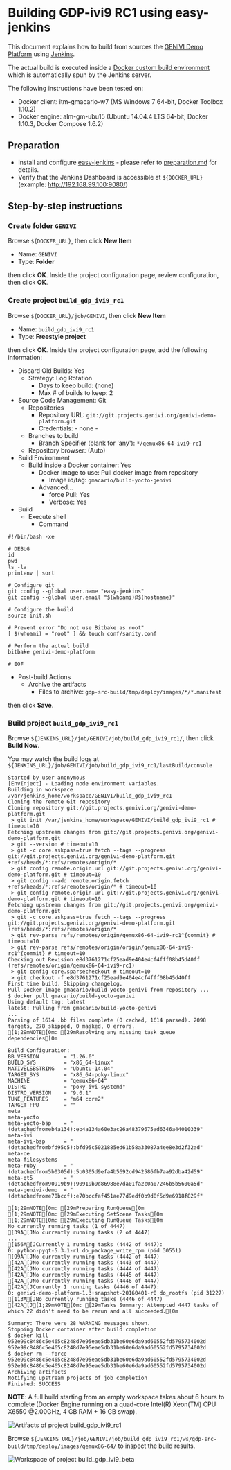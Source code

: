 # Building GDP-ivi9 RC1 using easy-jenkins

<!-- (2016-04-01 16:00 CEST) -->

This document explains how to build from sources the [GENIVI Demo Platform](https://at.projects.genivi.org/wiki/x/aoCw) using [Jenkins](https://jenkins-ci.org/).

The actual build is executed inside a [Docker custom build environment](https://wiki.jenkins-ci.org/display/JENKINS/CloudBees+Docker+Custom+Build+Environment+Plugin) which is automatically spun by the Jenkins server.

The following instructions have been tested on:

* Docker client: itm-gmacario-w7 (MS Windows 7 64-bit, Docker Toolbox 1.10.2)
* Docker engine: alm-gm-ubu15 (Ubuntu 14.04.4 LTS 64-bit, Docker 1.10.3, Docker Compose 1.6.2)

## Preparation

* Install and configure [easy-jenkins](https://github.com/gmacario/easy-jenkins) - please refer to [preparation.md](https://github.com/gmacario/easy-jenkins/blob/master/docs/preparation.md) for details.
* Verify that the Jenkins Dashboard is accessible at `${DOCKER_URL}` (example: http://192.168.99.100:9080/)

## Step-by-step instructions

### Create folder `GENIVI`

Browse `${DOCKER_URL}`, then click **New Item**

* Name: `GENIVI`
* Type: **Folder**

then click **OK**. Inside the project configuration page, review configuration, then click **OK**.

### Create project `build_gdp_ivi9_rc1`

<!-- (2016-04-01 16:07 CEST) -->

Browse `${DOCKER_URL}/job/GENIVI`, then click **New Item**

* Name: `build_gdp_ivi9_rc1`
* Type: **Freestyle project**

then click **OK**. Inside the project configuration page, add the following information:

* Discard Old Builds: Yes
  - Strategy: Log Rotation
    - Days to keep build: (none)
    - Max # of builds to keep: 2
* Source Code Management: Git
  - Repositories
    - Repository URL: `git://git.projects.genivi.org/genivi-demo-platform.git`
    - Credentials: - none -
  - Branches to build
    - Branch Specifier (blank for 'any'): `*/qemux86-64-ivi9-rc1`
  - Repository browser: (Auto)
* Build Environment
  - Build inside a Docker container: Yes
    - Docker image to use: Pull docker image from repository
      - Image id/tag: `gmacario/build-yocto-genivi`
    - Advanced...
      - force Pull: Yes
      - Verbose: Yes
* Build
  - Execute shell
    - Command

```
#!/bin/bash -xe

# DEBUG
id
pwd
ls -la
printenv | sort

# Configure git
git config --global user.name "easy-jenkins"
git config --global user.email "$(whoami)@$(hostname)"

# Configure the build
source init.sh

# Prevent error "Do not use Bitbake as root"
[ $(whoami) = "root" ] && touch conf/sanity.conf

# Perform the actual build
bitbake genivi-demo-platform

# EOF
```

* Post-build Actions
  - Archive the artifacts
    - Files to archive: `gdp-src-build/tmp/deploy/images/*/*.manifest`

then click **Save**.

### Build project `build_gdp_ivi9_rc1`

Browse `${JENKINS_URL}/job/GENIVI/job/build_gdp_ivi9_rc1/`, then click **Build Now**.

You may watch the build logs at `${JENKINS_URL}/job/GENIVI/job/build_gdp_ivi9_rc1/lastBuild/console`

<!-- (2016-04-01 16:10 CEST) http://alm-gm-ubu15.solarma.it:9080/job/GENIVI/job/build_gdp_ivi9_rc1/1/console -->

```
Started by user anonymous
[EnvInject] - Loading node environment variables.
Building in workspace /var/jenkins_home/workspace/GENIVI/build_gdp_ivi9_rc1
Cloning the remote Git repository
Cloning repository git://git.projects.genivi.org/genivi-demo-platform.git
 > git init /var/jenkins_home/workspace/GENIVI/build_gdp_ivi9_rc1 # timeout=10
Fetching upstream changes from git://git.projects.genivi.org/genivi-demo-platform.git
 > git --version # timeout=10
 > git -c core.askpass=true fetch --tags --progress git://git.projects.genivi.org/genivi-demo-platform.git +refs/heads/*:refs/remotes/origin/*
 > git config remote.origin.url git://git.projects.genivi.org/genivi-demo-platform.git # timeout=10
 > git config --add remote.origin.fetch +refs/heads/*:refs/remotes/origin/* # timeout=10
 > git config remote.origin.url git://git.projects.genivi.org/genivi-demo-platform.git # timeout=10
Fetching upstream changes from git://git.projects.genivi.org/genivi-demo-platform.git
 > git -c core.askpass=true fetch --tags --progress git://git.projects.genivi.org/genivi-demo-platform.git +refs/heads/*:refs/remotes/origin/*
 > git rev-parse refs/remotes/origin/qemux86-64-ivi9-rc1^{commit} # timeout=10
 > git rev-parse refs/remotes/origin/origin/qemux86-64-ivi9-rc1^{commit} # timeout=10
Checking out Revision e8d3761271cf25ead9e404e4cf4fff08b45d40ff (refs/remotes/origin/qemux86-64-ivi9-rc1)
 > git config core.sparsecheckout # timeout=10
 > git checkout -f e8d3761271cf25ead9e404e4cf4fff08b45d40ff
First time build. Skipping changelog.
Pull Docker image gmacario/build-yocto-genivi from repository ...
$ docker pull gmacario/build-yocto-genivi
Using default tag: latest
latest: Pulling from gmacario/build-yocto-genivi
...
Parsing of 1614 .bb files complete (0 cached, 1614 parsed). 2098 targets, 278 skipped, 0 masked, 0 errors.
[1;29mNOTE[0m: [29mResolving any missing task queue dependencies[0m

Build Configuration:
BB_VERSION        = "1.26.0"
BUILD_SYS         = "x86_64-linux"
NATIVELSBSTRING   = "Ubuntu-14.04"
TARGET_SYS        = "x86_64-poky-linux"
MACHINE           = "qemux86-64"
DISTRO            = "poky-ivi-systemd"
DISTRO_VERSION    = "9.0.1"
TUNE_FEATURES     = "m64 core2"
TARGET_FPU        = ""
meta              
meta-yocto        
meta-yocto-bsp    = "(detachedfromeb4a134):eb4a134a60e3ac26a48379675ad6346a44010339"
meta-ivi          
meta-ivi-bsp      = "(detachedfrombfd95c5):bfd95c5021885ed61b58a33087a4ee8e3d2f32ad"
meta-oe           
meta-filesystems  
meta-ruby         = "(detachedfrom5b0305d):5b0305d9efa4b5692cd942586fb7aa92dba42d59"
meta-qt5          = "(detachedfrom90919b9):90919b9d86988e7da01fa2c0a07246b5b5600a5d"
meta-genivi-demo  = "(detachedfrome70bccf):e70bccfaf451ae77d9edf0b9d8f5d9e6918f829f"

[1;29mNOTE[0m: [29mPreparing RunQueue[0m
[1;29mNOTE[0m: [29mExecuting SetScene Tasks[0m
[1;29mNOTE[0m: [29mExecuting RunQueue Tasks[0m
No currently running tasks (1 of 4447)
[39A[JNo currently running tasks (2 of 4447)
...
[156A[JCurrently 1 running tasks (4442 of 4447):
0: python-pyqt-5.3.1-r1 do_package_write_rpm (pid 30551)
[99A[JNo currently running tasks (4442 of 4447)
[42A[JNo currently running tasks (4443 of 4447)
[42A[JNo currently running tasks (4444 of 4447)
[42A[JNo currently running tasks (4445 of 4447)
[42A[JNo currently running tasks (4446 of 4447)
[42A[JCurrently 1 running tasks (4446 of 4447):
0: genivi-demo-platform-1.3+snapshot-20160401-r0 do_rootfs (pid 31227)
[113A[JNo currently running tasks (4446 of 4447)
[42A[J[1;29mNOTE[0m: [29mTasks Summary: Attempted 4447 tasks of which 22 didn't need to be rerun and all succeeded.[0m

Summary: There were 28 WARNING messages shown.
Stopping Docker container after build completion
$ docker kill 952e99c8486c5e465c8248d7e95eae5db31be60e6da9ad60552fd5795734002d
952e99c8486c5e465c8248d7e95eae5db31be60e6da9ad60552fd5795734002d
$ docker rm --force 952e99c8486c5e465c8248d7e95eae5db31be60e6da9ad60552fd5795734002d
952e99c8486c5e465c8248d7e95eae5db31be60e6da9ad60552fd5795734002d
Archiving artifacts
Notifying upstream projects of job completion
Finished: SUCCESS
```

**NOTE**: A full build starting from an empty workspace takes about 6 hours to complete (Docker Engine running on a quad-core Intel(R) Xeon(TM) CPU X6550 @2.00GHz, 4 GB RAM + 16 GB swap).

![Artifacts of project build_gdp_ivi9_rc1](images/capture-20160404-0957.png)

Browse `${JENKINS_URL}/job/GENIVI/job/build_gdp_ivi9_rc1/ws/gdp-src-build/tmp/deploy/images/qemux86-64/` to inspect the build results.

![Workspace of project build_gdp_ivi9_beta](images/capture-20160404-0958.png)

<!-- EOF -->
